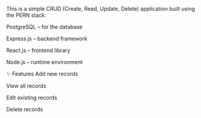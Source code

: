 This is a simple CRUD (Create, Read, Update, Delete) application built using the PERN stack:

PostgreSQL – for the database

Express.js – backend framework

React.js – frontend library

Node.js – runtime environment

✨ Features
Add new records

View all records

Edit existing records

Delete records
